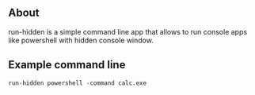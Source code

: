 
## About

run-hidden is a simple command line app that allows to run
console apps like powershell with hidden console window.

## Example command line

`run-hidden powershell -command calc.exe`
